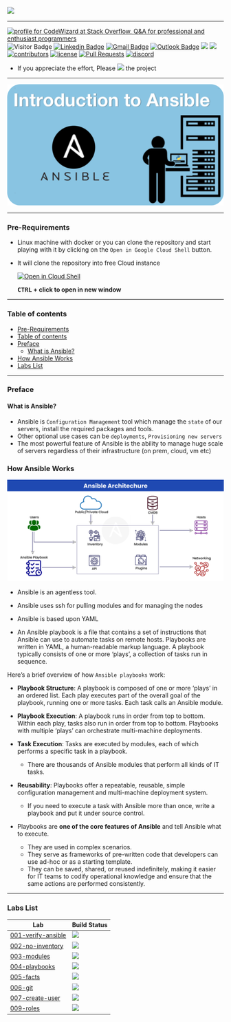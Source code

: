 <!-- header start -->

![](./resources/ansible_logo.png)

______________________________________________________________________

<a href="https://stackoverflow.com/users/1755598/codewizard" style="float:right"><img src="https://stackoverflow.com/users/flair/1755598.png" height="50" alt="profile for CodeWizard at Stack Overflow, Q&amp;A for professional and enthusiast programmers" title="profile for CodeWizard at Stack Overflow, Q&amp;A for professional and enthusiast programmers"></a>
<br/>
![Visitor Badge](https://visitor-badge.laobi.icu/badge?page_id=nirgeier) [![Linkedin Badge](https://img.shields.io/badge/-nirgeier-blue?style=flat&logo=Linkedin&logoColor=white&link=https://www.linkedin.com/in/nirgeier/)](https://www.linkedin.com/in/nirgeier/) [![Gmail Badge](https://img.shields.io/badge/-nirgeier@gmail.com-fcc624?style=flat&logo=Gmail&logoColor=red&link=mailto:nirgeier@gmail.com)](mailto:nirgeier@gmail.com) [![Outlook Badge](https://img.shields.io/badge/-nirg@codewizard.co.il-fcc624?style=flat&logo=microsoftoutlook&logoColor=blue&link=mailto:nirg@codewizard.co.il)](mailto:nirg@codewizard.co.il) <a href=""><img src="https://img.shields.io/github/stars/nirgeier/AnsibleLabs"></a> <img src="https://img.shields.io/github/forks/nirgeier/AnsibleLabs"><a href="https://github.com/nirgeier/AnsibleLabs/graphs/contributors">
<br/>
<img src="https://img.shields.io/github/contributors-anon/nirgeier/AnsibleLabs?color=yellow&style=plastic" alt="contributors" style="height: 20px;"></a> <a href="https://opensource.org/licenses/Apache-2.0"><img src="https://img.shields.io/badge/apache%202.0-blue.svg?style=plastic&label=license" alt="license" style="height: 20px;"></a> <a href="https://github.com/nirgeier/AnsibleLabs/pulls"><img src="https://img.shields.io/github/issues-pr/nirgeier/AnsibleLabs?style=plastic&logo=pr" alt="Pull Requests" style="height: 20px;"></a> <a href="https://discord.gg/MBXfNNjP"> <img src="https://img.shields.io/badge/discord-7289da.svg?style=plastic&logo=discord" alt="discord" style="height: 20px;"> </a>

<!-- header end -->

* If you appreciate the effort, Please <img src="/resources/star.png" height="20px"> the project

______________________________________________________________________

![](./resources/ansible-labs.png)

______________________________________________________________________

### Pre-Requirements

- Linux machine with docker or you can clone the repository and start playing with it by clicking on the `Open in Google Cloud Shell` button.

- It will clone the repository into free Cloud instance

  [![Open in Cloud Shell](https://gstatic.com/cloudssh/images/open-btn.svg)](https://console.cloud.google.com/cloudshell/editor?cloudshell_git_repo=https://github.com/nirgeier/AnsibleLabs)

  **<kbd>CTRL</kbd> + click to open in new window** <!-- omit in toc -->

______________________________________________________________________

### Table of contents

- [Pre-Requirements](#pre-requirements)
- [Table of contents](#table-of-contents)
- [Preface](#preface)
  - [What is Ansible?](#what-is-ansible)
- [How Ansible Works](#how-ansible-works)
- [Labs List](#labs-list)

______________________________________________________________________

### Preface

#### What is Ansible?

- Ansible is `Configuration Management` tool which manage the `state` of our servers, install the required packages and tools.
- Other optional use cases can be  `deployments`, `Provisioning new servers`
- The most powerful feature of Ansible is the ability to manage huge scale of servers regardless of their infrastructure (on prem, cloud, vm etc)

### How Ansible Works

![](resources/ansible-architecture-diagram.png)

- Ansible is an agentless tool.

- Ansible uses ssh for pulling modules and for managing the nodes

- Ansible is based upon YAML

- An Ansible playbook is a file that contains a set of instructions that Ansible can use to automate tasks on remote hosts. Playbooks are written in YAML, a human-readable markup language. A playbook typically consists of one or more ‘plays’, a collection of tasks run in sequence.

Here’s a brief overview of how `Ansible playbooks` work:

- **Playbook Structure**: A playbook is composed of one or more ‘plays’ in an ordered list. Each play executes part of the overall goal of the playbook, running one or more tasks. Each task calls an Ansible module.

- **Playbook Execution**: A playbook runs in order from top to bottom. Within each play, tasks also run in order from top to bottom. Playbooks with multiple ‘plays’ can orchestrate multi-machine deployments.

- **Task Execution**: Tasks are executed by modules, each of which performs a specific task in a playbook.

  - There are thousands of Ansible modules that perform all kinds of IT tasks.

- **Reusability**: Playbooks offer a repeatable, reusable, simple configuration management and multi-machine deployment system.

  - If you need to execute a task with Ansible more than once, write a playbook and put it under source control.

- Playbooks are **one of the core features of Ansible** and tell Ansible what to execute.

  - They are used in complex scenarios.
  - They serve as frameworks of pre-written code that developers can use ad-hoc or as a starting template.
  - They can be saved, shared, or reused indefinitely, making it easier for IT teams to codify operational knowledge and ensure that the same actions are performed consistently.

______________________________________________________________________


### Labs List

<!-- Labs List start -->
| Lab                                           | Build Status                                                                                                                                                                                             |
| --------------------------------------------- | -------------------------------------------------------------------------------------------------------------------------------------------------------------------------------------------------------- |
| [001-verify-ansible](Labs/001-verify-ansible) | <a href=https://github.com/nirgeier/AnsibleLabs/actions/workflows/001-verify-ansible.yaml> <img src="https://github.com/nirgeier/AnsibleLabs/actions/workflows/001-verify-ansible.yaml/badge.svg">  </a> |
| [002-no-inventory](Labs/002-no-inventory)     | <a href=https://github.com/nirgeier/AnsibleLabs/actions/workflows/002-no-inventory.yaml> <img src="https://github.com/nirgeier/AnsibleLabs/actions/workflows/002-no-inventory.yaml/badge.svg">  </a>     |
| [003-modules](Labs/003-modules)               | <a href=https://github.com/nirgeier/AnsibleLabs/actions/workflows/003-modules.yaml> <img src="https://github.com/nirgeier/AnsibleLabs/actions/workflows/003-modules.yaml/badge.svg">  </a>               |
| [004-playbooks](Labs/004-playbooks)           | <a href=https://github.com/nirgeier/AnsibleLabs/actions/workflows/004-playbooks.yaml> <img src="https://github.com/nirgeier/AnsibleLabs/actions/workflows/004-playbooks.yaml/badge.svg">  </a>           |
| [005-facts](Labs/005-facts)                   | <a href=https://github.com/nirgeier/AnsibleLabs/actions/workflows/005-facts.yaml> <img src="https://github.com/nirgeier/AnsibleLabs/actions/workflows/005-facts.yaml/badge.svg">  </a>                   |
| [006-git](Labs/006-git)                       | <a href=https://github.com/nirgeier/AnsibleLabs/actions/workflows/006-git.yaml> <img src="https://github.com/nirgeier/AnsibleLabs/actions/workflows/006-git.yaml/badge.svg">  </a>                       |
| [007-create-user](Labs/007-create-user)       | <a href=https://github.com/nirgeier/AnsibleLabs/actions/workflows/007-create-user.yaml> <img src="https://github.com/nirgeier/AnsibleLabs/actions/workflows/007-create-user.yaml/badge.svg">  </a>       |
| [009-roles](Labs/009-roles)                   | <a href=https://github.com/nirgeier/AnsibleLabs/actions/workflows/009-roles.yaml> <img src="https://github.com/nirgeier/AnsibleLabs/actions/workflows/009-roles.yaml/badge.svg">  </a>                   |
